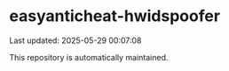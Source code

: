 # easyanticheat-hwidspoofer

Last updated: 2025-05-29 00:07:08

This repository is automatically maintained.
